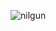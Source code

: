 <!--
**nilgun/nilgun** is a ✨ _special_ ✨ repository because its `README.md` (this file) appears on your GitHub profile.

Here are some ideas to get you started:

- 🔭 I’m currently working on ...
- 🌱 I’m currently learning ...
- 👯 I’m looking to collaborate on ...
- 🤔 I’m looking for help with ...
- 💬 Ask me about ...
- 📫 How to reach me: ...
- 😄 Pronouns: ...
- ⚡ Fun fact: ...

<p align="left"> <a href="https://github.com/ryo-ma/github-profile-trophy"><img src="https://github-profile-trophy.vercel.app/?username=nilgun" alt="nilgun" /></a> </p>

<p><img align="left" src="https://github-readme-stats.vercel.app/api/top-langs?username=nilgun&show_icons=true&locale=tr&layout=compact" alt="nilgun" /></p>

<p>&nbsp;<img align="center" src="https://github-readme-stats.vercel.app/api?username=nilgun&show_icons=true&locale=en&&count_private=true&include_all_commits=true" alt="nilgun" /></p>

<p><img align="center" src="https://github-readme-streak-stats.herokuapp.com/?user=nilgun" alt="nilgun" /></p>
-->
<p> <img src="https://komarev.com/ghpvc/?username=nilgun&label=Profile%20views&color=0e75b6&style=flat" alt="nilgun" /> </p><!-- start: 2022/10/18 -->
